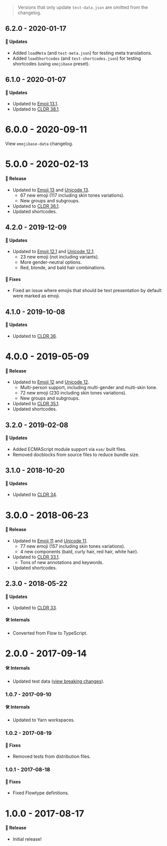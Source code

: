 > Versions that only update `test-data.json` are omitted from the changelog.

## 6.2.0 - 2020-01-17

#### 🚀 Updates

- Added `loadMeta` (and `test-meta.json`) for testing meta translations.
- Added `loadShortcodes` (and `test-shortcodes.json`) for testing shortcodes (using `emojibase`
  preset).

## 6.1.0 - 2020-01-07

#### 🚀 Updates

- Updated to [Emoji 13.1](https://emojipedia.org/emoji-13.1/).
- Updated to [CLDR 38.1](http://cldr.unicode.org/index/downloads/cldr-38).

# 6.0.0 - 2020-09-11

View `emojibase-data` changelog.

# 5.0.0 - 2020-02-13

#### 🎉 Release

- Updated to [Emoji 13](https://emojipedia.org/emoji-13.0/) and
  [Unicode 13](http://unicode.org/versions/Unicode13.0.0/).
  - 67 new emoji (117 including skin tones variations).
  - New groups and subgroups.
- Updated to [CLDR 36.1](http://cldr.unicode.org/index/downloads/cldr-36).
- Updated shortcodes.

## 4.2.0 - 2019-12-09

#### 🚀 Updates

- Updated to [Emoji 12.1](https://emojipedia.org/emoji-12.1/) and
  [Unicode 12.1](http://unicode.org/versions/Unicode12.1.0/).
  - 23 new emoji (not including variants).
  - More gender-neutral options.
  - Red, blonde, and bald hair combinations.

#### 🐞 Fixes

- Fixed an issue where emojis that should be text presentation by default were marked as emoji.

## 4.1.0 - 2019-10-08

#### 🚀 Updates

- Updated to [CLDR 36](http://cldr.unicode.org/index/downloads/cldr-36).

# 4.0.0 - 2019-05-09

#### 🎉 Release

- Updated to [Emoji 12](https://emojipedia.org/emoji-12.0/) and
  [Unicode 12](http://unicode.org/versions/Unicode12.0.0/).
  - Multi-person support, including multi-gender and multi-skin tone.
  - 72 new emoji (230 including skin tones variations).
  - New groups and subgroups.
- Updated to [CLDR 35.1](http://cldr.unicode.org/index/downloads/cldr-35-1).
- Updated shortcodes.

## 3.2.0 - 2019-02-08

#### 🚀 Updates

- Added ECMAScript module support via `esm/` built files.
- Removed docblocks from source files to reduce bundle size.

## 3.1.0 - 2018-10-20

#### 🚀 Updates

- Updated to [CLDR 34](http://cldr.unicode.org/index/downloads/cldr-34).

# 3.0.0 - 2018-06-23

#### 🎉 Release

- Updated to [Emoji 11](https://emojipedia.org/emoji-11.0/) and
  [Unicode 11](http://unicode.org/versions/Unicode11.0.0/).
  - 77 new emoji (157 including skin tones variations).
  - 4 new components (bald, curly hair, red hair, white hair).
- Updated to [CLDR 33.1](http://cldr.unicode.org/index/downloads/cldr-33-1).
  - Tons of new annotations and keywords.
- Updated shortcodes.

## 2.3.0 - 2018-05-22

#### 🚀 Updates

- Updated to [CLDR 33](http://cldr.unicode.org/index/downloads/cldr-33).

#### 🛠 Internals

- Converted from Flow to TypeScript.

# 2.0.0 - 2017-09-14

#### 🛠 Internals

- Updated test data ([view breaking changes](../data/CHANGELOG.md)).

### 1.0.7 - 2017-09-10

#### 🛠 Internals

- Updated to Yarn workspaces.

### 1.0.2 - 2017-08-19

#### 🐞 Fixes

- Removed tests from distribution files.

### 1.0.1 - 2017-08-18

#### 🐞 Fixes

- Fixed Flowtype definitions.

# 1.0.0 - 2017-08-17

#### 🎉 Release

- Initial release!
